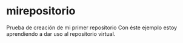 # mirepositorio
Prueba de creación de mi primer repositorio
Con éste ejemplo estoy aprendiendo a dar uso al repositorio virtual.
